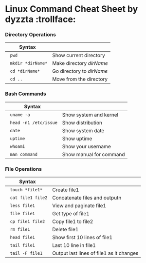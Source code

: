 # Linux Command Cheat Sheet by dyzzta :trollface:	


### Directory Operations

| Syntax |      |
| ----------- | ----------- |
| ``` pwd``` | Show current directory |
| ``` mkdir *dirName*```  | Make directory *dirName* |
| ``` cd *dirName*```  | Go directory to *dirName* |
| ``` cd ..```  | Move from the directory |

### Bash Commands

| Syntax |      |
| ----------- | ----------- |
| ``` uname -a``` | Show system and kernel |
| ``` head -n1 /etc/issue```  | Show distribution |
| ``` date```  | Show system date |
| ``` uptime```  | Show uptime |
| ``` whoami```  | Show your username |
| ``` man command```  | Show manual for command |

### File Operations

| Syntax |      |
| ----------- | ----------- |
| ``` touch *file1*``` | Create file1|
| ``` cat file1 file2```  | Concatenate files and outputn |
| ``` less file1```  | View and paginate file1 |
| ``` file file1```  | Get type of file1 |
| ``` cp file1 file2```  | Copy file1 to file2 |
| ``` rm file1```  | Delete file1 |
| ``` head file1```  | Show first 10 lines of file1 |
| ``` tail file1```  | Last 10 line in file1 |
| ``` tail -F file1```  | Output last lines of file1 as it changes |

